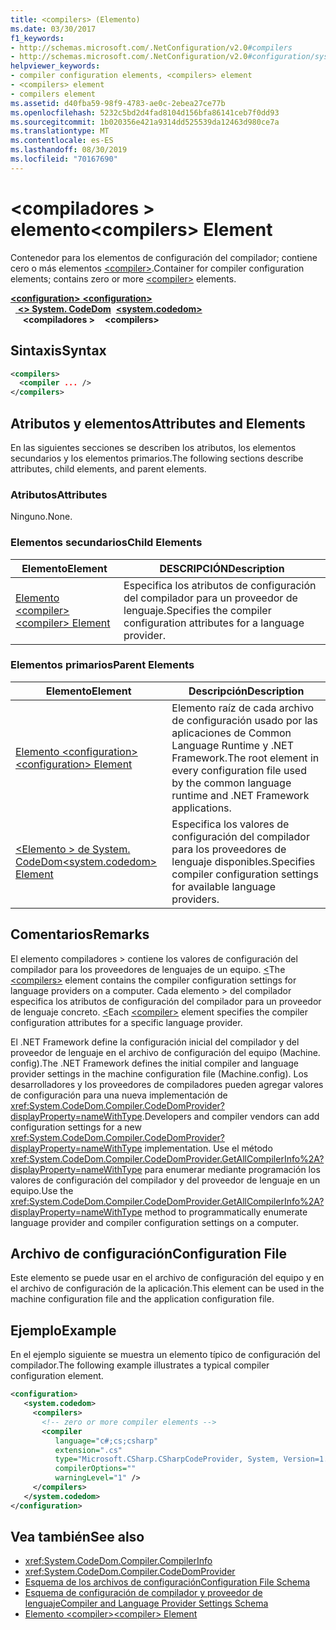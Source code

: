 ```yaml
---
title: <compilers> (Elemento)
ms.date: 03/30/2017
f1_keywords:
- http://schemas.microsoft.com/.NetConfiguration/v2.0#compilers
- http://schemas.microsoft.com/.NetConfiguration/v2.0#configuration/system.codedom/compilers
helpviewer_keywords:
- compiler configuration elements, <compilers> element
- <compilers> element
- compilers element
ms.assetid: d40fba59-98f9-4783-ae0c-2ebea27ce77b
ms.openlocfilehash: 5232c5bd2d4fad8104d156bfa86141ceb7f0dd93
ms.sourcegitcommit: 1b020356e421a9314dd525539da12463d980ce7a
ms.translationtype: MT
ms.contentlocale: es-ES
ms.lasthandoff: 08/30/2019
ms.locfileid: "70167690"
---
```

# <a name="compilers-element"></a><span data-ttu-id="75119-102">\<compiladores > elemento</span><span class="sxs-lookup"><span data-stu-id="75119-102">\<compilers> Element</span></span>
<span data-ttu-id="75119-103">Contenedor para los elementos de configuración del compilador; contiene cero o más elementos [\<compiler>](compiler-element.md).</span><span class="sxs-lookup"><span data-stu-id="75119-103">Container for compiler configuration elements; contains zero or more [\<compiler>](compiler-element.md) elements.</span></span>  
  
[<span data-ttu-id="75119-104"> **\<configuration>** </span><span class="sxs-lookup"><span data-stu-id="75119-104">**\<configuration>**</span></span>](../configuration-element.md)  
<span data-ttu-id="75119-105">&nbsp;&nbsp;[ **\<> System. CodeDom**](system-codedom-element.md)</span><span class="sxs-lookup"><span data-stu-id="75119-105">&nbsp;&nbsp;[**\<system.codedom>**](system-codedom-element.md)</span></span>  
<span data-ttu-id="75119-106">&nbsp;&nbsp;&nbsp;&nbsp; **\<compiladores >**</span><span class="sxs-lookup"><span data-stu-id="75119-106">&nbsp;&nbsp;&nbsp;&nbsp;**\<compilers>**</span></span>  
  
## <a name="syntax"></a><span data-ttu-id="75119-107">Sintaxis</span><span class="sxs-lookup"><span data-stu-id="75119-107">Syntax</span></span>  
  
```xml  
<compilers>  
  <compiler ... />  
</compilers>  
```  
  
## <a name="attributes-and-elements"></a><span data-ttu-id="75119-108">Atributos y elementos</span><span class="sxs-lookup"><span data-stu-id="75119-108">Attributes and Elements</span></span>  
 <span data-ttu-id="75119-109">En las siguientes secciones se describen los atributos, los elementos secundarios y los elementos primarios.</span><span class="sxs-lookup"><span data-stu-id="75119-109">The following sections describe attributes, child elements, and parent elements.</span></span>  
  
### <a name="attributes"></a><span data-ttu-id="75119-110">Atributos</span><span class="sxs-lookup"><span data-stu-id="75119-110">Attributes</span></span>  
 <span data-ttu-id="75119-111">Ninguno.</span><span class="sxs-lookup"><span data-stu-id="75119-111">None.</span></span>  
  
### <a name="child-elements"></a><span data-ttu-id="75119-112">Elementos secundarios</span><span class="sxs-lookup"><span data-stu-id="75119-112">Child Elements</span></span>  
  
|<span data-ttu-id="75119-113">Elemento</span><span class="sxs-lookup"><span data-stu-id="75119-113">Element</span></span>|<span data-ttu-id="75119-114">DESCRIPCIÓN</span><span class="sxs-lookup"><span data-stu-id="75119-114">Description</span></span>|  
|-------------|-----------------|  
|[<span data-ttu-id="75119-115">Elemento \<compiler></span><span class="sxs-lookup"><span data-stu-id="75119-115">\<compiler> Element</span></span>](compiler-element.md)|<span data-ttu-id="75119-116">Especifica los atributos de configuración del compilador para un proveedor de lenguaje.</span><span class="sxs-lookup"><span data-stu-id="75119-116">Specifies the compiler configuration attributes for a language provider.</span></span>|  
  
### <a name="parent-elements"></a><span data-ttu-id="75119-117">Elementos primarios</span><span class="sxs-lookup"><span data-stu-id="75119-117">Parent Elements</span></span>  
  
|<span data-ttu-id="75119-118">Elemento</span><span class="sxs-lookup"><span data-stu-id="75119-118">Element</span></span>|<span data-ttu-id="75119-119">Descripción</span><span class="sxs-lookup"><span data-stu-id="75119-119">Description</span></span>|  
|-------------|-----------------|  
|[<span data-ttu-id="75119-120">Elemento \<configuration></span><span class="sxs-lookup"><span data-stu-id="75119-120">\<configuration> Element</span></span>](../configuration-element.md)|<span data-ttu-id="75119-121">Elemento raíz de cada archivo de configuración usado por las aplicaciones de Common Language Runtime y .NET Framework.</span><span class="sxs-lookup"><span data-stu-id="75119-121">The root element in every configuration file used by the common language runtime and .NET Framework applications.</span></span>|  
|[<span data-ttu-id="75119-122">\<Elemento > de System. CodeDom</span><span class="sxs-lookup"><span data-stu-id="75119-122">\<system.codedom> Element</span></span>](system-codedom-element.md)|<span data-ttu-id="75119-123">Especifica los valores de configuración del compilador para los proveedores de lenguaje disponibles.</span><span class="sxs-lookup"><span data-stu-id="75119-123">Specifies compiler configuration settings for available language providers.</span></span>|  
  
## <a name="remarks"></a><span data-ttu-id="75119-124">Comentarios</span><span class="sxs-lookup"><span data-stu-id="75119-124">Remarks</span></span>  
 <span data-ttu-id="75119-125">El elemento compiladores > contiene los valores de configuración del compilador para los proveedores de lenguajes de un equipo. [ \<](compilers-element.md)</span><span class="sxs-lookup"><span data-stu-id="75119-125">The [\<compilers>](compilers-element.md) element contains the compiler configuration settings for language providers on a computer.</span></span> <span data-ttu-id="75119-126">Cada elemento > del compilador especifica los atributos de configuración del compilador para un proveedor de lenguaje concreto. [ \<](compiler-element.md)</span><span class="sxs-lookup"><span data-stu-id="75119-126">Each [\<compiler>](compiler-element.md) element specifies the compiler configuration attributes for a specific language provider.</span></span>  
  
 <span data-ttu-id="75119-127">El .NET Framework define la configuración inicial del compilador y del proveedor de lenguaje en el archivo de configuración del equipo (Machine. config).</span><span class="sxs-lookup"><span data-stu-id="75119-127">The .NET Framework defines the initial compiler and language provider settings in the machine configuration file (Machine.config).</span></span> <span data-ttu-id="75119-128">Los desarrolladores y los proveedores de compiladores pueden agregar valores de configuración para una nueva implementación de <xref:System.CodeDom.Compiler.CodeDomProvider?displayProperty=nameWithType>.</span><span class="sxs-lookup"><span data-stu-id="75119-128">Developers and compiler vendors can add configuration settings for a new <xref:System.CodeDom.Compiler.CodeDomProvider?displayProperty=nameWithType> implementation.</span></span> <span data-ttu-id="75119-129">Use el método <xref:System.CodeDom.Compiler.CodeDomProvider.GetAllCompilerInfo%2A?displayProperty=nameWithType> para enumerar mediante programación los valores de configuración del compilador y del proveedor de lenguaje en un equipo.</span><span class="sxs-lookup"><span data-stu-id="75119-129">Use the <xref:System.CodeDom.Compiler.CodeDomProvider.GetAllCompilerInfo%2A?displayProperty=nameWithType> method to programmatically enumerate language provider and compiler configuration settings on a computer.</span></span>  
  
## <a name="configuration-file"></a><span data-ttu-id="75119-130">Archivo de configuración</span><span class="sxs-lookup"><span data-stu-id="75119-130">Configuration File</span></span>  
 <span data-ttu-id="75119-131">Este elemento se puede usar en el archivo de configuración del equipo y en el archivo de configuración de la aplicación.</span><span class="sxs-lookup"><span data-stu-id="75119-131">This element can be used in the machine configuration file and the application configuration file.</span></span>  
  
## <a name="example"></a><span data-ttu-id="75119-132">Ejemplo</span><span class="sxs-lookup"><span data-stu-id="75119-132">Example</span></span>  
 <span data-ttu-id="75119-133">En el ejemplo siguiente se muestra un elemento típico de configuración del compilador.</span><span class="sxs-lookup"><span data-stu-id="75119-133">The following example illustrates a typical compiler configuration element.</span></span>  
  
```xml  
<configuration>  
   <system.codedom>  
     <compilers>  
       <!-- zero or more compiler elements -->  
       <compiler   
          language="c#;cs;csharp"   
          extension=".cs"  
          type="Microsoft.CSharp.CSharpCodeProvider, System, Version=1.0.5000.0, Culture=neutral, PublicKeyToken=b77a5c561934e089"  
          compilerOptions=""    
          warningLevel="1" />  
     </compilers>  
   </system.codedom>  
</configuration>  
```  
  
## <a name="see-also"></a><span data-ttu-id="75119-134">Vea también</span><span class="sxs-lookup"><span data-stu-id="75119-134">See also</span></span>

- <xref:System.CodeDom.Compiler.CompilerInfo>
- <xref:System.CodeDom.Compiler.CodeDomProvider>
- [<span data-ttu-id="75119-135">Esquema de los archivos de configuración</span><span class="sxs-lookup"><span data-stu-id="75119-135">Configuration File Schema</span></span>](../index.md)
- [<span data-ttu-id="75119-136">Esquema de configuración de compilador y proveedor de lenguaje</span><span class="sxs-lookup"><span data-stu-id="75119-136">Compiler and Language Provider Settings Schema</span></span>](index.md)
- [<span data-ttu-id="75119-137">Elemento \<compiler></span><span class="sxs-lookup"><span data-stu-id="75119-137">\<compiler> Element</span></span>](compiler-element.md)
